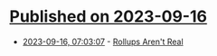 # [Published on 2023-09-16](index.md)

* [2023-09-16, 07:03:07](https://lobste.rs/s/7jrqlr/rollups_aren_t_real) - [Rollups Aren't Real](https://joncharbonneau.substack.com/p/rollups-arent-real)
